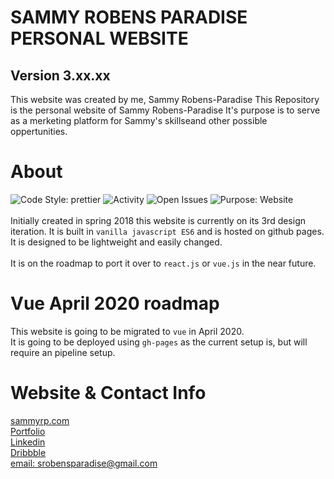 # SAMMY ROBENS PARADISE PERSONAL WEBSITE

## Version 3.xx.xx

This website was created by me, Sammy Robens-Paradise
This Repository is the personal website of Sammy Robens-Paradise It's purpose is to serve as a merketing platform for Sammy's skillseand other possible oppertunities.

# About

![Code Style: prettier](https://img.shields.io/badge/Code%20Style-Prettier-yellow)
![Activity](https://img.shields.io/github/commit-activity/m/SammyRobensParadise/SammyRobensParadise.github.io)
![Open Issues](https://img.shields.io/github/issues/SammyRobensParadise/SammyRobensParadise.github.io)
![Purpose: Website](https://img.shields.io/badge/Purpose-Website-orange)
<br/>
<br/>
Initially created in spring 2018 this website is currently on its 3rd design iteration. It is built in `vanilla javascript ES6` and is hosted on github pages. It is designed to be lightweight and easily changed.
<br/>
<br/>
It is on the roadmap to port it over to `react.js` or `vue.js` in the near future.

# Vue April 2020 roadmap
This website is going to be migrated to `vue` in April 2020.\
It is going to be deployed using `gh-pages` as the current setup is, but will require an pipeline setup.

# Website & Contact Info

[sammyrp.com](https://sammyrp.com)
<br/>
[Portfolio](https://sammy.world)
<br/>
[Linkedin](https://www.linkedin.com/in/sammy-robens-paradise)
<br/>
[Dribbble](https://dribbble.com/sammyrp)
<br/>
[email: srobensparadise@gmail.com](srobensparadise@gmail.com)
